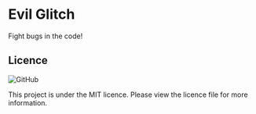 # Evil Glitch
Fight bugs in the code!

## Licence

![GitHub](https://img.shields.io/github/license/3kh0/evil-glitch?color=success&logo=github&style=for-the-badge)

This project is under the MIT licence. Please view the licence file for more information.
